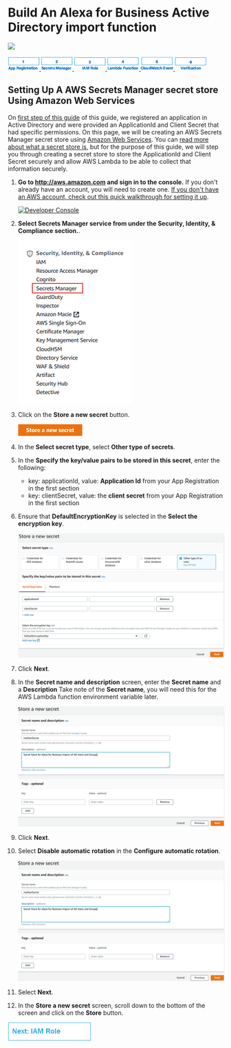 # Build An Alexa for Business Active Directory import function
<img src="https://m.media-amazon.com/images/G/01/mobile-apps/dex/alexa/alexa-skills-kit/tutorials/quiz-game/header._TTH_.png" />

[ ![ AD App Registration ](./images/1_app_reg.png) ](./1-ad-app-registration.md)[ ![ Create Secret Store ](./images/2_sec_man.png) ](./2-secrets-manager.md)[ ![ Create IAM Role ](./images/3_iam_rl.png) ](./3-iam-role.md)[ ![ Lambda Function ](./images/4_lmb_func.png) ](./4-lambda-function.md)[ ![ CloudWatch Event ](./images/5_cld_evnt.png) ](./5-cloudwatch-event.md)[ ![ Verification ](./images/6_ver.png) ](./6-testing.md)

## Setting Up A AWS Secrets Manager secret store Using Amazon Web Services

On [first step of this guide](./1-ad-app-registration.md) of this guide, we registered an application in Active Directory and were provided an ApplicationId and Client Secret that had specific permissions.  On this page, we will be creating an AWS Secrets Manager secret store using [Amazon Web Services](http://aws.amazon.com). You can [read more about what a secret store is](https://aws.amazon.com/secrets-manager/), but for the purpose of this guide, we will step you through creating a secret store to store the ApplicationId and Client Secret securely and allow AWS Lambda to be able to collect that information securely.

1. **Go to http://aws.amazon.com and sign in to the console.** If you don't already have an account, you will need to create one.  [If you don't have an AWS account, check out this quick walkthrough for setting it up](https://github.com/alexa/alexa-cookbook/tree/master/aws/set-up-aws.md).

    [![Developer Console](https://m.media-amazon.com/images/G/01/mobile-apps/dex/alexa/alexa-skills-kit/tutorials/general/2-1-sign-in-to-the-console._TTH_.png)](https://console.aws.amazon.com/console/home)

2. **Select Secrets Manager service from under the Security, Identity, & Compliance section.**.

    [![ Create Secret Store ](./images/secretsmanagerlocation.png)](https://console.aws.amazon.com/secretsmanager/home)

3. Click on the **Store a new secret** button.

    ![ Create Secret Store ](./images/storenewsecretbutton.png)

4. In the **Select secret type**, select **Other type of secrets**.

5. In the **Specify the key/value pairs to be stored in this secret**, enter the following:
    * key: applicationId, value: **Application Id** from your App Registration in the first section
    * key: clientSecret, value: the **client secret** from your App Registration in the first section

6. Ensure that **DefaultEncryptionKey** is selected in the **Select the encryption key**. 

    ![ Create Secret Store ](./images/storesecretsettings.png)

7. Click **Next**.

8. In the **Secret name and description** screen, enter the **Secret name** and a **Description**
    Take note of the **Secret name**, you will need this for the AWS Lambda function environment variable later.

    ![ Create Secret Store ](./images/secretnamedesc.png)

9. Click **Next**.

10. Select **Disable automatic rotation** in the **Configure automatic rotation**.

    ![ Create Secret Store ](./images/secretnamedesc.png)

11. Select **Next**.

12. In the **Store a new secret** screen, scroll down to the bottom of the screen and click on the **Store** button.

[![Next](./images/3_iam_role.png)](./3-iam-role.md)
